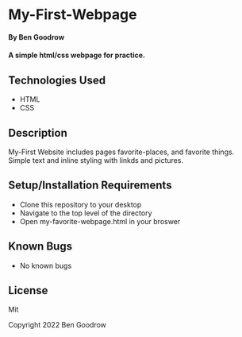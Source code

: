 # My-First-Webpage

#### By **Ben Goodrow**

#### A simple html/css webpage for practice.

## Technologies Used

* HTML
* CSS

## Description

My-First Website includes pages favorite-places, and favorite things. Simple text and inline styling with linkds and pictures.

## Setup/Installation Requirements

* Clone this repository to your desktop
* Navigate to the top level of the directory
* Open my-favorite-webpage.html in your broswer

## Known Bugs

* No known bugs

## License
Mit

Copyright 2022 Ben Goodrow